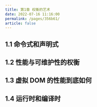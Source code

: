 ```yaml
---
title: 第1章 权衡的艺术
date: 2022-07-16 11:16:00
permalink: /pages/356b61/
article: false
---
```

## 1.1 命令式和声明式

## 1.2 性能与可维护性的权衡

## 1.3 虚拟 DOM 的性能到底如何

## 1.4 运行时和编译时
